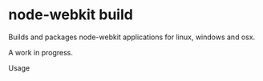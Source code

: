 node-webkit build
=================

Builds and packages node-webkit applications for linux, windows and osx.

A work in progress.

Usage